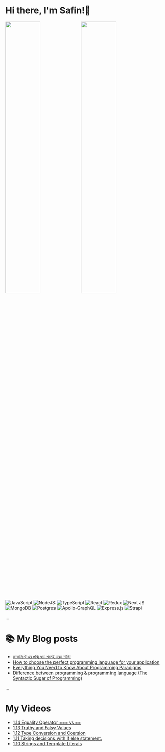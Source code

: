 # Hi there, I'm Safin!👋

<img align="left" width="47%" src="https://github-readme-stats.vercel.app/api?username=Safin-Ahmed&show_icons=true&theme=radical"/>

<img align="left" width="47%" src="https://github-readme-stats.vercel.app/api/top-langs/?username=Safin-Ahmed&layout=compact"/>

![JavaScript](https://img.shields.io/badge/javascript-%23323330.svg?style=for-the-badge&logo=javascript&logoColor=%23F7DF1E)
![NodeJS](https://img.shields.io/badge/node.js-6DA55F?style=for-the-badge&logo=node.js&logoColor=white)
![TypeScript](https://img.shields.io/badge/typescript-%23007ACC.svg?style=for-the-badge&logo=typescript&logoColor=white)
![React](https://img.shields.io/badge/react-%2320232a.svg?style=for-the-badge&logo=react&logoColor=%2361DAFB)
![Redux](https://img.shields.io/badge/redux-%23593d88.svg?style=for-the-badge&logo=redux&logoColor=white)
![Next JS](https://img.shields.io/badge/Next-black?style=for-the-badge&logo=next.js&logoColor=white)
![MongoDB](https://img.shields.io/badge/MongoDB-%234ea94b.svg?style=for-the-badge&logo=mongodb&logoColor=white)
![Postgres](https://img.shields.io/badge/postgres-%23316192.svg?style=for-the-badge&logo=postgresql&logoColor=white)
![Apollo-GraphQL](https://img.shields.io/badge/-ApolloGraphQL-311C87?style=for-the-badge&logo=apollo-graphql)
![Express.js](https://img.shields.io/badge/express.js-%23404d59.svg?style=for-the-badge&logo=express&logoColor=%2361DAFB)
![Strapi](https://img.shields.io/badge/strapi-%232E7EEA.svg?style=for-the-badge&logo=strapi&logoColor=white)

...

# 📚 My Blog posts

<!-- BLOG-POST-LIST:START -->
- [জাভাস্ক্রিপ্ট এর প্রক্সি ধরা খেলেই চরম শাস্তি!](https://safinahmed.hashnode.dev/intro-to-javascript-proxy-objects)
- [How to choose the perfect programming language for your application](https://safinahmed.hashnode.dev/how-to-choose-the-perfect-programming-language-for-your-application)
- [Everything You Need to Know About Programming Paradigms](https://safinahmed.hashnode.dev/everything-you-need-to-know-about-programming-paradigms)
- [Difference between programming &amp; programming language &lpar;The Syntactic Sugar of Programming&rpar;](https://safinahmed.hashnode.dev/difference-between-programming-and-programming-language-the-syntactic-sugar-of-programming)
<!-- BLOG-POST-LIST:END -->

...

# My Videos

<!-- YT_VIDEO_LIST:START -->
- [1.14 Equality Operator === vs ==](https://www.youtube.com/watch?v=QgoGgM-Le6g)
- [1.13 Truthy and Falsy Values](https://www.youtube.com/watch?v=BJsIoH4I0_4)
- [1.12 Type Conversion and Coersion](https://www.youtube.com/watch?v=M6QPGTabEKc)
- [1.11 Taking decisions with if else statement.](https://www.youtube.com/watch?v=3L7puGfhk-s)
- [1.10 Strings and Template Literals](https://www.youtube.com/watch?v=-RPuVNiV6T0)
<!-- YT_VIDEO_LIST:END -->
